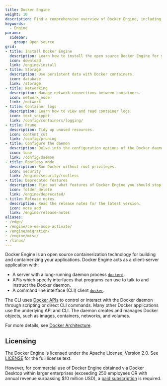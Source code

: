 ```yaml
---
title: Docker Engine
weight: 10
description: Find a comprehensive overview of Docker Engine, including how to install, storage details, networking, and more
keywords:
  - Engine
params:
  sidebar:
    group: Open source
grid:
- title: Install Docker Engine
  description: Learn how to install the open source Docker Engine for your distribution.
  icon: download
  link: /engine/install
- title: Storage
  description: Use persistent data with Docker containers.
  icon: database
  link: /storage
- title: Networking
  description: Manage network connections between containers.
  icon: network_node
  link: /network
- title: Container logs
  description: Learn how to view and read container logs.
  icon: text_snippet
  link: /config/containers/logging/
- title: Prune
  description: Tidy up unused resources.
  icon: content_cut
  link: /config/pruning
- title: Configure the daemon
  description: Delve into the configuration options of the Docker daemon.
  icon: tune
  link: /config/daemon
- title: Rootless mode
  description: Run Docker without root privileges.
  icon: security
  link: /engine/security/rootless
- title: Deprecated features
  description: Find out what features of Docker Engine you should stop using.
  icon: folder_delete
  link: /engine/deprecated/
- title: Release notes
  description: Read the release notes for the latest version.
  icon: note_add
  link: /engine/release-notes
aliases:
- /edge/
- /engine/ce-ee-node-activate/
- /engine/migration/
- /engine/misc/
- /linux/
---
```


Docker Engine is an open source containerization technology for building and
containerizing your applications. Docker Engine acts as a client-server
application with:

- A server with a long-running daemon process
  [`dockerd`](/reference/cli/dockerd).
- APIs which specify interfaces that programs can use to talk to and instruct
  the Docker daemon.
- A command line interface (CLI) client
  [`docker`](/reference/cli/docker/).

The CLI uses [Docker APIs](/reference/api/engine/_index.md) to control or interact with the Docker
daemon through scripting or direct CLI commands. Many other Docker applications
use the underlying API and CLI. The daemon creates and manages Docker objects,
such as images, containers, networks, and volumes.

For more details, see
[Docker Architecture](/get-started/docker-overview.md#docker-architecture).

## Licensing

The Docker Engine is licensed under the Apache License, Version 2.0. See
[LICENSE](https://github.com/moby/moby/blob/master/LICENSE) for the full license
text. 

However, for commercial use of Docker Engine obtained via Docker Desktop within larger enterprises (exceeding 250 employees OR with annual revenue surpassing $10 million USD), a [paid subscription](https://www.docker.com/pricing/) is required.
